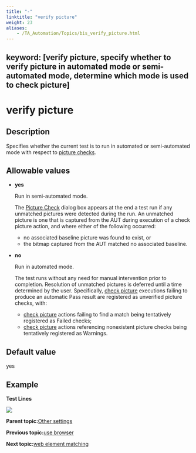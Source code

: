 ```yaml
--- 
title: "-"
linktitle: "verify picture"
weight: 23
aliases: 
    - /TA_Automation/Topics/bis_verify_picture.html
---
```

keyword: [verify picture, specify whether to verify picture in automated mode or semi-automated mode, determine which mode is used to check picture]
---

# verify picture

## Description

Specifies whether the current test is to run in automated or semi-automated mode with respect to [picture checks](bia_check_picture.html).

## Allowable values

-   **yes**

    Run in semi-automated mode.

    The [Picture Check](bia_check_picture.html#image_s2w_3zj_vq) dialog box appears at the end a test run if any unmatched pictures were detected during the run. An unmatched picture is one that is captured from the AUT during execution of a check picture action, and where either of the following occurred:

    -   no associated baseline picture was found to exist, or
    -   the bitmap captured from the AUT matched no associated baseline.
-   **no**

    Run in automated mode.

    The test runs without any need for manual intervention prior to completion. Resolution of unmatched pictures is deferred until a time determined by the user. Specifically, [check picture](bia_check_picture.html) executions failing to produce an automatic Pass result are registered as unverified picture checks, with:

    -   [check picture](bia_check_picture.html) actions failing to find a match being tentatively registered as Failed checks;
    -   [check picture](bia_check_picture.html) actions referencing nonexistent picture checks being tentatively registered as Warnings.

## Default value

yes

## Example

**Test Lines**

![](/images//Images/bis_verify_picture_pgm_3.png)

**Parent topic:**[Other settings](/TA_Automation/Topics/bis_other.html)

**Previous topic:**[use browser](/TA_Automation/Topics/bis_use_browser.html)

**Next topic:**[web element matching](/TA_Automation/Topics/bis_web_element_matching.html)


